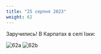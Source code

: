 ```yaml
---
title: "25 серпня 2023"
weight: 62
---
```

Заручились! В Карпатах в селі Ізки:

![62a](/images/2023-08-25-1.jpg)
![62b](/images/2023-08-25-2.jpg)